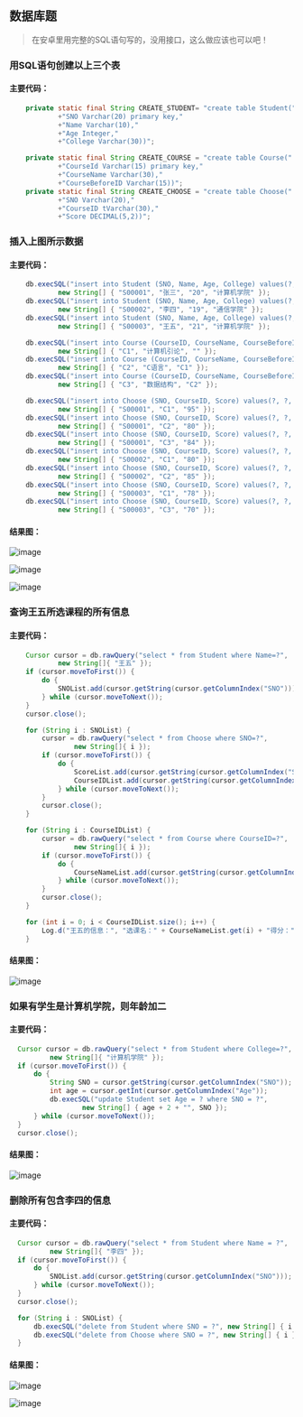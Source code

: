## 数据库题

> 在安卓里用完整的SQL语句写的，没用接口，这么做应该也可以吧！

### 用SQL语句创建以上三个表
 
#### 主要代码：
 
```java
    private static final String CREATE_STUDENT= "create table Student("
            +"SNO Varchar(20) primary key,"
            +"Name Varchar(10),"
            +"Age Integer,"
            +"College Varchar(30))";

    private static final String CREATE_COURSE = "create table Course("
            +"CourseId Varchar(15) primary key,"
            +"CourseName Varchar(30),"
            +"CourseBeforeID Varchar(15))";
    private static final String CREATE_CHOOSE = "create table Choose("
            +"SNO Varchar(20),"
            +"CourseID tVarchar(30),"
            +"Score DECIMAL(5,2))";
```

### 插入上图所示数据

#### 主要代码：
  
```java
    db.execSQL("insert into Student (SNO, Name, Age, College) values(?, ?, ?, ?)",
            new String[] { "S00001", "张三", "20", "计算机学院" });
    db.execSQL("insert into Student (SNO, Name, Age, College) values(?, ?, ?, ?)",
            new String[] { "S00002", "李四", "19", "通信学院" });
    db.execSQL("insert into Student (SNO, Name, Age, College) values(?, ?, ?, ?)",
            new String[] { "S00003", "王五", "21", "计算机学院" });

    db.execSQL("insert into Course (CourseID, CourseName, CourseBeforeID) values(?, ?, ?)",
            new String[] { "C1", "计算机引论", "" });
    db.execSQL("insert into Course (CourseID, CourseName, CourseBeforeID) values(?, ?, ?)",
            new String[] { "C2", "C语言", "C1" });
    db.execSQL("insert into Course (CourseID, CourseName, CourseBeforeID) values(?, ?, ?)",
            new String[] { "C3", "数据结构", "C2" });

    db.execSQL("insert into Choose (SNO, CourseID, Score) values(?, ?, ?)",
            new String[] { "S00001", "C1", "95" });
    db.execSQL("insert into Choose (SNO, CourseID, Score) values(?, ?, ?)",
            new String[] { "S00001", "C2", "80" });
    db.execSQL("insert into Choose (SNO, CourseID, Score) values(?, ?, ?)",
            new String[] { "S00001", "C3", "84" });
    db.execSQL("insert into Choose (SNO, CourseID, Score) values(?, ?, ?)",
            new String[] { "S00002", "C1", "80" });
    db.execSQL("insert into Choose (SNO, CourseID, Score) values(?, ?, ?)",
            new String[] { "S00002", "C2", "85" });
    db.execSQL("insert into Choose (SNO, CourseID, Score) values(?, ?, ?)",
            new String[] { "S00003", "C1", "78" });
    db.execSQL("insert into Choose (SNO, CourseID, Score) values(?, ?, ?)",
            new String[] { "S00003", "C3", "70" });
```

#### 结果图：
  
  ![image](https://github.com/moiling/JiandanAPP/blob/master/Art/16.png)
  
  ![image](https://github.com/moiling/JiandanAPP/blob/master/Art/17.png)
  
  ![image](https://github.com/moiling/JiandanAPP/blob/master/Art/18.png)
  
### 查询王五所选课程的所有信息

#### 主要代码：
```java
    Cursor cursor = db.rawQuery("select * from Student where Name=?",
            new String[]{ "王五" });
    if (cursor.moveToFirst()) {
        do {
            SNOList.add(cursor.getString(cursor.getColumnIndex("SNO")));
        } while (cursor.moveToNext());
    }
    cursor.close();

    for (String i : SNOList) {
        cursor = db.rawQuery("select * from Choose where SNO=?",
                new String[]{ i });
        if (cursor.moveToFirst()) {
            do {
                ScoreList.add(cursor.getString(cursor.getColumnIndex("Score")));
                CourseIDList.add(cursor.getString(cursor.getColumnIndex("CourseID")));
            } while (cursor.moveToNext());
        }
        cursor.close();
    }

    for (String i : CourseIDList) {
        cursor = db.rawQuery("select * from Course where CourseID=?",
                new String[]{ i });
        if (cursor.moveToFirst()) {
            do {
                CourseNameList.add(cursor.getString(cursor.getColumnIndex("CourseName")));
            } while (cursor.moveToNext());
        }
        cursor.close();
    }

    for (int i = 0; i < CourseIDList.size(); i++) {
        Log.d("王五的信息：", "选课名：" + CourseNameList.get(i) + "得分：" + ScoreList.get(i));
    }
```

#### 结果图：
  
  ![image](https://github.com/moiling/JiandanAPP/blob/master/Art/19.png)
  
### 如果有学生是计算机学院，则年龄加二

#### 主要代码：

```java
  Cursor cursor = db.rawQuery("select * from Student where College=?",
          new String[]{ "计算机学院" });
  if (cursor.moveToFirst()) {
      do {
          String SNO = cursor.getString(cursor.getColumnIndex("SNO"));
          int age = cursor.getInt(cursor.getColumnIndex("Age"));
          db.execSQL("update Student set Age = ? where SNO = ?",
                  new String[] { age + 2 + "", SNO });
      } while (cursor.moveToNext());
  }
  cursor.close();
```

#### 结果图：

  ![image](https://github.com/moiling/JiandanAPP/blob/master/Art/20.png)
  
### 删除所有包含李四的信息

#### 主要代码：

```java
  Cursor cursor = db.rawQuery("select * from Student where Name = ?",
          new String[]{ "李四" });
  if (cursor.moveToFirst()) {
      do {
          SNOList.add(cursor.getString(cursor.getColumnIndex("SNO")));
      } while (cursor.moveToNext());
  }
  cursor.close();

  for (String i : SNOList) {
      db.execSQL("delete from Student where SNO = ?", new String[] { i });
      db.execSQL("delete from Choose where SNO = ?", new String[] { i });
  }
```

#### 结果图：

  ![image](https://github.com/moiling/JiandanAPP/blob/master/Art/21.png)
  
  ![image](https://github.com/moiling/JiandanAPP/blob/master/Art/22.png)
